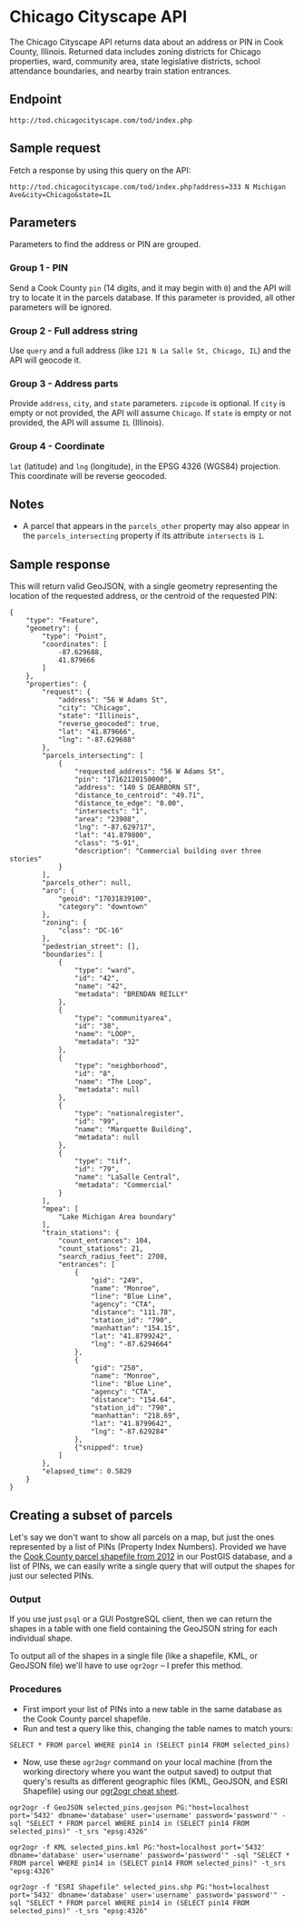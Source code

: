 # Chicago Cityscape API

The Chicago Cityscape API returns data about an address or PIN in Cook County, Illinois. Returned data includes zoning districts for Chicago properties, ward, community area, state legislative districts, school attendance boundaries, and nearby train station entrances. 

## Endpoint

````
http://tod.chicagocityscape.com/tod/index.php
````

## Sample request

Fetch a response by using this query on the API:
````
http://tod.chicagocityscape.com/tod/index.php?address=333 N Michigan Ave&city=Chicago&state=IL
````

## Parameters

Parameters to find the address or PIN are grouped. 

### Group 1 - PIN
Send a Cook County `pin` (14 digits, and it may begin with `0`) and the API will try to locate it in the parcels database. If this parameter is provided, all other parameters will be ignored. 

### Group 2 - Full address string
Use `query` and a full address (like `121 N La Salle St, Chicago, IL`) and the API will geocode it. 

### Group 3 - Address parts 
Provide `address`, `city`, and `state` parameters. `zipcode` is optional. If `city` is empty or not provided, the API will assume `Chicago`. If `state` is empty or not provided, the API will assume `IL` (Illinois). 

### Group 4 - Coordinate
`lat` (latitude) and `lng` (longitude), in the EPSG 4326 (WGS84) projection. This coordinate will be reverse geocoded. 

## Notes

* A parcel that appears in the ````parcels_other```` property may also appear in the ````parcels_intersecting```` property if its attribute ````intersects```` is ````1````.

## Sample response
This will return valid GeoJSON, with a single geometry representing the location of the requested address, or the centroid of the requested PIN:

````
{
    "type": "Feature",
    "geometry": {
        "type": "Point",
        "coordinates": [
            -87.629688,
            41.879666
        ]
    },
    "properties": {
        "request": {
            "address": "56 W Adams St",
            "city": "Chicago",
            "state": "Illinois",
            "reverse_geocoded": true,
            "lat": "41.879666",
            "lng": "-87.629688"
        },
        "parcels_intersecting": [
            {
                "requested_address": "56 W Adams St",
                "pin": "17162120150000",
                "address": "140 S DEARBORN ST",
                "distance_to_centroid": "49.71",
                "distance_to_edge": "0.00",
                "intersects": "1",
                "area": "23908",
                "lng": "-87.629717",
                "lat": "41.879800",
                "class": "5-91",
                "description": "Commercial building over three stories"
            }
        ],
        "parcels_other": null,
        "aro": {
            "geoid": "17031839100",
            "category": "downtown"
        },
        "zoning": {
            "class": "DC-16"
        },
        "pedestrian_street": [],
        "boundaries": [
            {
                "type": "ward",
                "id": "42",
                "name": "42",
                "metadata": "BRENDAN REILLY"
            },
            {
                "type": "communityarea",
                "id": "38",
                "name": "LOOP",
                "metadata": "32"
            },
            {
                "type": "neighborhood",
                "id": "8",
                "name": "The Loop",
                "metadata": null
            },
            {
                "type": "nationalregister",
                "id": "99",
                "name": "Marquette Building",
                "metadata": null
            },
            {
                "type": "tif",
                "id": "79",
                "name": "LaSalle Central",
                "metadata": "Commercial"
            }
        ],
        "mpea": [
            "Lake Michigan Area boundary"
        ],
        "train_stations": {
            "count_entrances": 104,
            "count_stations": 21,
            "search_radius_feet": 2700,
            "entrances": [
                {
                    "gid": "249",
                    "name": "Monroe",
                    "line": "Blue Line",
                    "agency": "CTA",
                    "distance": "111.78",
                    "station_id": "790",
                    "manhattan": "154.15",
                    "lat": "41.8799242",
                    "lng": "-87.6294664"
                },
                {
                    "gid": "250",
                    "name": "Monroe",
                    "line": "Blue Line",
                    "agency": "CTA",
                    "distance": "154.64",
                    "station_id": "790",
                    "manhattan": "218.69",
                    "lat": "41.8799642",
                    "lng": "-87.629284"
                },
                {"snipped": true}
            ]
        },
        "elapsed_time": 0.5829
    }
}
````

## Creating a subset of parcels

Let's say we don't want to show all parcels on a map, but just the ones represented by a list of PINs (Property Index Numbers). Provided we have the [Cook County parcel shapefile from 2012](https://datacatalog.cookcountyil.gov/GIS-Maps/ccgisdata-Parcel-2012/e62c-6rz8) in our PostGIS database, and a list of PINs, we can easily write a single query that will output the shapes for just our selected PINs.

### Output
If you use just ````psql```` or a GUI PostgreSQL client, then we can return the shapes in a table with one field containing the GeoJSON string for each individual shape. 

To output all of the shapes in a single file (like a shapefile, KML, or GeoJSON file) we'll have to use ````ogr2ogr```` – I prefer this method. 

### Procedures
* First import your list of PINs into a new table in the same database as the Cook County parcel shapefile. 
* Run and test a query like this, changing the table names to match yours: 
````
SELECT * FROM parcel WHERE pin14 in (SELECT pin14 FROM selected_pins)
````
* Now, use these ````ogr2ogr```` command on your local machine (from the working directory where you want the output saved) to output that query's results as different geographic files (KML, GeoJSON, and ESRI Shapefile) using our [ogr2ogr cheat sheet](https://github.com/chicagocityscape/tod-data). 
````
ogr2ogr -f GeoJSON selected_pins.geojson PG:"host=localhost port='5432' dbname='database' user='username' password='password'" -sql "SELECT * FROM parcel WHERE pin14 in (SELECT pin14 FROM selected_pins)" -t_srs "epsg:4326"

ogr2ogr -f KML selected_pins.kml PG:"host=localhost port='5432' dbname='database' user='username' password='password'" -sql "SELECT * FROM parcel WHERE pin14 in (SELECT pin14 FROM selected_pins)" -t_srs "epsg:4326"

ogr2ogr -f "ESRI Shapefile" selected_pins.shp PG:"host=localhost port='5432' dbname='database' user='username' password='password'" -sql "SELECT * FROM parcel WHERE pin14 in (SELECT pin14 FROM selected_pins)" -t_srs "epsg:4326"
````
